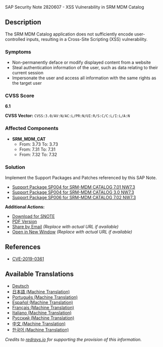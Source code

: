 SAP Security Note 2820607 - XSS Vulnerability in SRM MDM Catalog

## Description

The SRM MDM Catalog application does not sufficiently encode user-controlled inputs, resulting in a Cross-Site Scripting (XSS) vulnerability.

### Symptoms

- Non-permanently deface or modify displayed content from a website
- Steal authentication information of the user, such as data relating to their current session
- Impersonate the user and access all information with the same rights as the target user

### CVSS Score

**6.1**

**CVSS Vector:** `CVSS:3.0/AV:N/AC:L/PR:N/UI:R/S:C/C:L/I:L/A:N`

### Affected Components

- **SRM_MDM_CAT** 
  - From: 3.73 To: 3.73
  - From: 7.31 To: 7.31
  - From: 7.32 To: 7.32

### Solution

Implement the Support Packages and Patches referenced by this SAP Note.

- [Support Package SP004 for SRM-MDM CATALOG 7.01 NW7.3](https://userapps.support.sap.com/sap/support/swdc/notes?cvnr=01200615320200017637&support_package=SP004&patch_level=000015)
- [Support Package SP004 for SRM-MDM CATALOG 3.0 NW7.3](https://userapps.support.sap.com/sap/support/swdc/notes?cvnr=01200615320200017636&support_package=SP004&patch_level=000023)
- [Support Package SP006 for SRM-MDM CATALOG 7.02 NW7.3](https://userapps.support.sap.com/sap/support/swdc/notes?cvnr=01200615320200017638&support_package=SP006&patch_level=000037)

**Additional Actions:**

- [Download for SNOTE](https://notesdownloads.sap.com/note/0040000001615332019)
- [PDF Version](https://userapps.support.sap.com/sap/support/sfm/notes/print/0002820607?language=en-US&token=ED37310B1C719AF6934B1C5A4A347C36)
- [Share by Email](https://me.sap.com/share-email-link) *(Replace with actual URL if available)*
- [Open in New Window](https://me.sap.com/open-new-window-link) *(Replace with actual URL if available)*

## References

- [CVE-2019-0361](https://cve.mitre.org/cgi-bin/cvename.cgi?name=CVE-2019-0361)

## Available Translations

- [Deutsch](https://me.sap.com/notes/0002820607/D)
- [日本語 (Machine Translation)](https://me.sap.com/notes/0002820607/J)
- [Português (Machine Translation)](https://me.sap.com/notes/0002820607/P)
- [Español (Machine Translation)](https://me.sap.com/notes/0002820607/S)
- [Français (Machine Translation)](https://me.sap.com/notes/0002820607/F)
- [Italiano (Machine Translation)](https://me.sap.com/notes/0002820607/I)
- [Русский (Machine Translation)](https://me.sap.com/notes/0002820607/R)
- [中文 (Machine Translation)](https://me.sap.com/notes/0002820607/1)
- [한국어 (Machine Translation)](https://me.sap.com/notes/0002820607/3)

*Credits to [redrays.io](https://redrays.io) for supporting the provision of this information.*